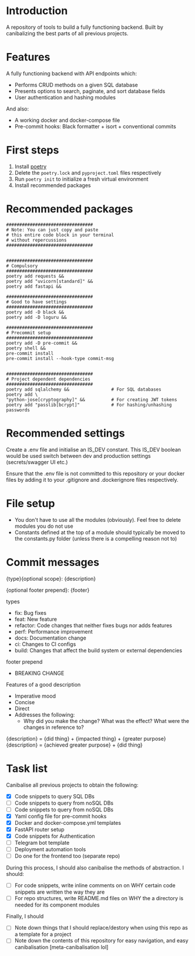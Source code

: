 # Introduction

A repository of tools to build a fully functioning backend. Built by canibalizing the best parts of all previous projects.

# Features

A fully functioning backend with API endpoints which:

- Performs CRUD methods on a given SQL database
- Presents options to search, paginate, and sort database fields
- User authentication and hashing modules

And also:

- A working docker and docker-compose file
- Pre-commit hooks: Black formatter + isort + conventional commits

# First steps

1. Install [poetry](https://python-poetry.org/docs/1.3#installing-with-the-official-installer)
2. Delete the `poetry.lock` and `pyproject.toml` files respectively
3. Run `poetry init` to initialize a fresh virtual environment
4. Install recommended packages

# Recommended packages

```
#################################
# Note: You can just copy and paste
# this entire code block in your terminal
# without repercussions
#################################


#################################
# Compulsory
#################################
poetry add requests &&
poetry add "uvicorn[standard]" &&
poetry add fastapi &&

#################################
# Good to have settings
#################################
poetry add -D black &&
poetry add -D loguru &&

#################################
# Precommit setup
#################################
poetry add -D pre-commit &&
poetry shell &&
pre-commit install
pre-commit install --hook-type commit-msg


#################################
# Project dependent dependencies
#################################
poetry add sqlalchemy &&                # For SQL databases
poetry add \
"python-jose[cryptography]" &&          # For creating JWT tokens
poetry add "passlib[bcrypt]"            # For hashing/unhashing passwords

```

# Recommended settings

Create a .env file and initialise an IS_DEV constant. This IS_DEV boolean would be used switch between dev and production settings (secrets/swagger UI etc.)

Ensure that the .env file is not committed to this repository or your docker files by adding it to your .gitignore and .dockerignore files respectively. 

# File setup

- You don't have to use all the modules (obviously). Feel free to delete modules you do not use
- Constants defined at the top of a module should typically be moved to the constants.py folder (unless there is a compelling reason not to)

# Commit messages

{type}{optional scope}: {description}

{optional footer prepend}: {footer}

types

- fix: Bug fixes
- feat: New feature
- refactor: Code changes that neither fixes bugs nor adds features
- perf: Performance improvement
- docs: Documentation change
- ci: Changes to CI configs
- build: Changes that affect the build system or external dependencies

footer prepend

- BREAKING CHANGE

Features of a good description

- Imperative mood
- Concise
- Direct
- Addresses the following:
  - Why did you make the change? What was the effect? What were the changes in reference to?

{description} = {did thing} + {impacted thing} + {greater purpose}
{description} = {achieved greater purpose} + {did thing}

# Task list

Canibalise all previous projects to obtain the following:

- [x] Code snippets to query SQL DBs
- [ ] Code snippets to query from noSQL DBs
- [ ] Code snippets to query from noSQL DBs
- [x] Yaml config file for pre-commit hooks
- [x] Docker and docker-compose.yml templates
- [x] FastAPI router setup
- [x] Code snippets for Authentication
- [ ] Telegram bot template
- [ ] Deployment automation tools
- [ ] Do one for the frontend too (separate repo)

During this process, I should also canibalise the methods of abstraction. I should:

- [ ] For code snippets, write inline comments on on WHY certain code snippets are written the way they are
- [ ] For repo structures, write README.md files on WHY the a directory is needed for its component modules

Finally, I should

- [ ] Note down things that I should replace/destory when using this repo as a template for a project
- [ ] Note down the contents of this repository for easy navigation, and easy canibalisation [meta-canibalisation lol]
